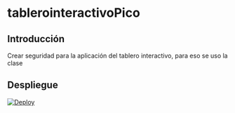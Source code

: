 # tablerointeractivoPico


## Introducción

Crear seguridad para la aplicación del tablero interactivo, para eso se uso la clase 
## Despliegue

[![Deploy](https://www.herokucdn.com/deploy/button.svg)](https://serene-castle-66038.herokuapp.com/)
